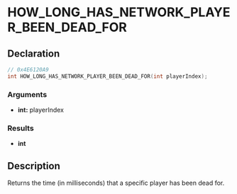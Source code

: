 # HOW_LONG_HAS_NETWORK_PLAYER_BEEN_DEAD_FOR

## Declaration
```cpp
// 0x4E6120A9
int HOW_LONG_HAS_NETWORK_PLAYER_BEEN_DEAD_FOR(int playerIndex);
```

### Arguments
- **int:** playerIndex

### Results
- **int**

## Description
Returns the time (in milliseconds) that a specific player has been dead for.